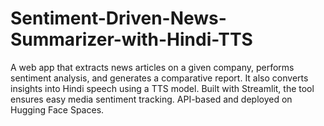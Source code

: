 # Sentiment-Driven-News-Summarizer-with-Hindi-TTS
A web app that extracts news articles on a given company, performs sentiment analysis, and generates a comparative report. It also converts insights into Hindi speech using a TTS model. Built with Streamlit, the tool ensures easy media sentiment tracking. API-based and deployed on Hugging Face Spaces.
